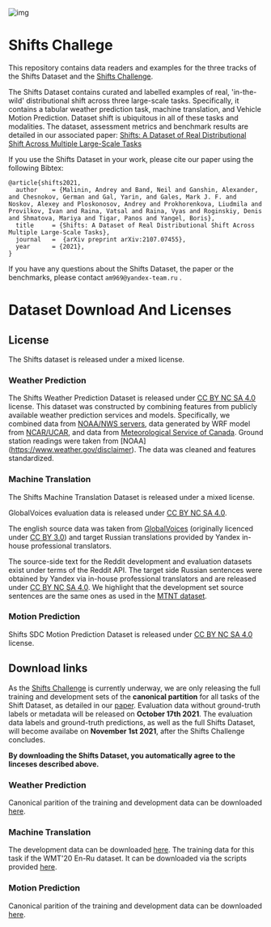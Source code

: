 ![img](https://github.com/yandex-research/uncertainty-challenge/blob/main/shifts_logo.png)

# Shifts Challege

This repository contains data readers and examples for the three tracks of the Shifts Dataset and the [Shifts Challenge](https://research.yandex.com/shifts). 

The Shifts Dataset contains curated and labelled examples of real, 'in-the-wild' distributional shift across three large-scale tasks. Specifically, it contains a tabular weather prediction task, machine translation, and Vehicle Motion Prediction. Dataset shift is ubiquitous in all of these tasks and modalities. The dataset,  assessment metrics and benchmark results are detailed in our associated paper: [Shifts: A Dataset of Real Distributional Shift Across Multiple Large-Scale Tasks](https://arxiv.org/pdf/2107.07455.pdf)

If you use the Shifts Dataset in your work, please cite our paper using the following Bibtex:
```
@article{shifts2021,
  author    = {Malinin, Andrey and Band, Neil and Ganshin, Alexander, and Chesnokov, German and Gal, Yarin, and Gales, Mark J. F. and Noskov, Alexey and Ploskonosov, Andrey and Prokhorenkova, Liudmila and Provilkov, Ivan and Raina, Vatsal and Raina, Vyas and Roginskiy, Denis and Shmatova, Mariya and Tigar, Panos and Yangel, Boris},
  title     = {Shifts: A Dataset of Real Distributional Shift Across Multiple Large-Scale Tasks},
  journal   =  {arXiv preprint arXiv:2107.07455},
  year      = {2021},
}
```
If you have any questions about the Shifts Dataset, the paper or the benchmarks, please contact `am969@yandex-team.ru` . 



# Dataset Download And Licenses

## License
The Shifts dataset is released under a mixed license. 

### Weather Prediction

The Shifts Weather Prediction Dataset  is released under [CC BY NC SA 4.0](https://creativecommons.org/licenses/by-nc-sa/4.0/legalcode) license. This dataset was constructed by combining features from publicly available weather prediction services and models. Specifically, we combined data from [NOAA/NWS servers](https://www.weather.gov/disclaimer), data generated by WRF model from [NCAR/UCAR](https://github.com/wrf-model/WRF/blob/master/LICENSE.txt),  and data from [Meteorological Service of Canada](https://www.canada.ca/en/transparency/terms.html).  Ground station readings were taken from [NOAA] (https://www.weather.gov/disclaimer). The data was cleaned and features standardized. 

### Machine Translation
  
The Shifts Machine Translation Dataset is released under a mixed license.
  
GlobalVoices evaluation data is released under [CC BY NC SA 4.0](https://creativecommons.org/licenses/by-nc-sa/4.0/legalcode). 
  
The english source data was taken from [GlobalVoices]( https://globalvoices.org) (originally licenced under [CC BY 3.0](https://creativecommons.org/licenses/by/3.0/legalcode)) and target Russian translations provided by Yandex in-house professional translators.
  
The source-side text for the Reddit development and evaluation datasets exist under terms of the Reddit API. The target side Russian sentences were obtained by Yandex via in-house professional translators and are released under [CC BY NC SA 4.0](https://creativecommons.org/licenses/by-nc-sa/4.0/legalcode). We highlight that the development set source sentences are the same ones as used in the [MTNT dataset](http://www.cs.cmu.edu/~pmichel1/mtnt/).

### Motion Prediction
  
Shifts SDC Motion Prediction Dataset is released under [CC BY NC SA 4.0](https://creativecommons.org/licenses/by-nc-sa/4.0/legalcode) license.

## Download links

As the [Shifts Challenge](https://research.yandex.com/shifts) is currently underway, we are only releasing the full training and development sets of the **canonical partition** for all tasks of the Shift Dataset, as detailed in our [paper](https://arxiv.org/pdf/2107.07455.pdf). Evaluation data without ground-truth labels or metadata will be released on **October 17th 2021**. The evaluation data labels and ground-truth predictions, as well as the full Shifts Dataset, will become availabe on **November 1st 2021**, after the Shifts Challenge concludes.

**By downloading the Shifts Dataset, you automatically agree to the linceses described above.**

### Weather Prediction

Canonical parition of the training and development data can be downloaded [here](https://storage.yandexcloud.net/yandex-research/shifts/weather/canonical-trn-dev-data.tar).

### Machine Translation

The  development data can be downloaded [here](https://storage.yandexcloud.net/yandex-research/shifts/translation/dev-data.tar). The training data for this task if the WMT'20 En-Ru dataset. It can be downloaded via the scripts provided [here](https://github.com/yandex-research/shifts/tree/main/translation).

### Motion Prediction

Canonical parition of the training and development data can be downloaded [here](https://storage.yandexcloud.net/yandex-research/shifts/sdc/canonical-trn-dev-data.tar).

